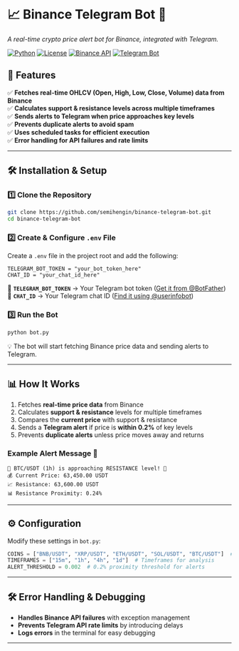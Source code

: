 # 📈 Binance Telegram Bot 🚀  
*A real-time crypto price alert bot for Binance, integrated with Telegram.*

[![Python](https://img.shields.io/badge/Python-3.9%2B-blue.svg)](https://www.python.org/) 
[![License](https://img.shields.io/badge/License-MIT-green.svg)](https://opensource.org/licenses/MIT)
[![Binance API](https://img.shields.io/badge/API-Binance-yellow.svg)](https://binance-docs.github.io/apidocs/spot/en/)
[![Telegram Bot](https://img.shields.io/badge/Telegram-Bot-blue.svg)](https://core.telegram.org/bots)

## 📌 Features
✅ **Fetches real-time OHLCV (Open, High, Low, Close, Volume) data from Binance**  
✅ **Calculates support & resistance levels across multiple timeframes**  
✅ **Sends alerts to Telegram when price approaches key levels**  
✅ **Prevents duplicate alerts to avoid spam**  
✅ **Uses scheduled tasks for efficient execution**  
✅ **Error handling for API failures and rate limits**  

---

## 🛠️ Installation & Setup

### **1️⃣ Clone the Repository**
```sh
git clone https://github.com/semihengin/binance-telegram-bot.git
cd binance-telegram-bot
```

### **2️⃣ Create & Configure `.env` File**
Create a `.env` file in the project root and add the following:
```env
TELEGRAM_BOT_TOKEN = "your_bot_token_here"
CHAT_ID = "your_chat_id_here"
```
🔹 **`TELEGRAM_BOT_TOKEN`** → Your Telegram bot token ([Get it from @BotFather](https://t.me/botfather))  
🔹 **`CHAT_ID`** → Your Telegram chat ID ([Find it using @userinfobot](https://t.me/useridinfobot))  

### **3️⃣ Run the Bot**
```sh
python bot.py
```
💡 The bot will start fetching Binance price data and sending alerts to Telegram.

---

## 📊 How It Works

1. Fetches **real-time price data** from Binance  
2. Calculates **support & resistance** levels for multiple timeframes  
3. Compares the **current price** with support & resistance  
4. Sends a **Telegram alert** if price is **within 0.2%** of key levels  
5. Prevents **duplicate alerts** unless price moves away and returns  

### **Example Alert Message 📩**
```
🚀 BTC/USDT (1h) is approaching RESISTANCE level! 🚀
💰 Current Price: 63,450.00 USDT
📈 Resistance: 63,600.00 USDT
📊 Resistance Proximity: 0.24%
```

---

## ⚙️ Configuration
Modify these settings in `bot.py`:
```python
COINS = ["BNB/USDT", "XRP/USDT", "ETH/USDT", "SOL/USDT", "BTC/USDT"]  # Coins to monitor
TIMEFRAMES = ["15m", "1h", "4h", "1d"]  # Timeframes for analysis
ALERT_THRESHOLD = 0.002  # 0.2% proximity threshold for alerts
```

---

## 🛠️ Error Handling & Debugging
- **Handles Binance API failures** with exception management  
- **Prevents Telegram API rate limits** by introducing delays  
- **Logs errors** in the terminal for easy debugging  

---
